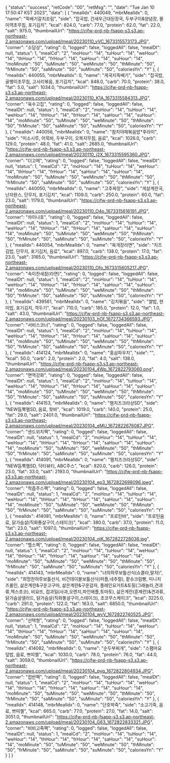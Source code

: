 {
    "status": "success",
    "retCode": "00",
    "retMsg": "",
    "date": "Tue Jan 10 17:50:47 KST 2023",
    "data": [
        {
            "mealIdx": 440049,
            "mbrMealIdx": 0,
            "name": "뚝배기갈치조림",
            "side": "잡곡밥, 건새우근대된장국, 두부구이&양념장, 물미역초무침, 포기김치",
            "kcal": 824.0,
            "carb": 77.0,
            "protein": 62.0,
            "fat": 22.0,
            "salt": 975.0,
            "thumbnailUrl": "https://cjfw-prd-nb-fsapp-s3.s3.ap-northeast-2.amazonaws.com/upload/meal/20230110_vVC_1673315573173.JPG",
            "corner": "소담상",
            "rating": 0,
            "logged": false,
            "loggedAll": false,
            "mealDt": null,
            "status": 1,
            "mealCd": "2",
            "moHour": "14",
            "tuHour": "14",
            "weHour": "14",
            "thHour": "14",
            "frHour": "14",
            "saHour": "14",
            "suHour": "14",
            "moMinute": "50",
            "tuMinute": "50",
            "weMinute": "50",
            "thMinute": "50",
            "frMinute": "50",
            "saMinute": "50",
            "suMinute": "50",
            "caloriesYn": "Y"
        },
        {
            "mealIdx": 440055,
            "mbrMealIdx": 0,
            "name": "게국지뚝배기",
            "side": "잡곡밥, 골뱅이초무침, 고사리볶음, 포기김치",
            "kcal": 848.0,
            "carb": 70.0,
            "protein": 38.0,
            "fat": 5.0,
            "salt": 1034.0,
            "thumbnailUrl": "https://cjfw-prd-nb-fsapp-s3.s3.ap-northeast-2.amazonaws.com/upload/meal/20230110_K1A_1673315584313.JPG",
            "corner": "육수고집",
            "rating": 0,
            "logged": false,
            "loggedAll": false,
            "mealDt": null,
            "status": 1,
            "mealCd": "2",
            "moHour": "14",
            "tuHour": "14",
            "weHour": "14",
            "thHour": "14",
            "frHour": "14",
            "saHour": "14",
            "suHour": "14",
            "moMinute": "50",
            "tuMinute": "50",
            "weMinute": "50",
            "thMinute": "50",
            "frMinute": "50",
            "saMinute": "50",
            "suMinute": "50",
            "caloriesYn": "Y"
        },
        {
            "mealIdx": 440056,
            "mbrMealIdx": 0,
            "name": "참치야채볶음밥*후라이",
            "side": "미소시루, 어묵바, 두부구이, 오복지무침, 음료",
            "kcal": 1026.0,
            "carb": 129.0,
            "protein": 48.0,
            "fat": 41.0,
            "salt": 2685.0,
            "thumbnailUrl": "https://cjfw-prd-nb-fsapp-s3.s3.ap-northeast-2.amazonaws.com/upload/meal/20230110_j2X_1673315595360.JPG",
            "corner": "더고메",
            "rating": 0,
            "logged": false,
            "loggedAll": false,
            "mealDt": null,
            "status": 1,
            "mealCd": "2",
            "moHour": "14",
            "tuHour": "14",
            "weHour": "14",
            "thHour": "14",
            "frHour": "14",
            "saHour": "14",
            "suHour": "14",
            "moMinute": "50",
            "tuMinute": "50",
            "weMinute": "50",
            "thMinute": "50",
            "frMinute": "50",
            "saMinute": "50",
            "suMinute": "50",
            "caloriesYn": "Y"
        },
        {
            "mealIdx": 440050,
            "mbrMealIdx": 0,
            "name": "고추짜장",
            "side": "게살계란국, 난자완스, 단무지, 포기김치",
            "kcal": 1109.0,
            "carb": 250.0,
            "protein": 60.0,
            "fat": 23.0,
            "salt": 1179.0,
            "thumbnailUrl": "https://cjfw-prd-nb-fsapp-s3.s3.ap-northeast-2.amazonaws.com/upload/meal/20230110_O4o_1673315616191.JPG",
            "corner": "차이나호",
            "rating": 0,
            "logged": false,
            "loggedAll": false,
            "mealDt": null,
            "status": 1,
            "mealCd": "2",
            "moHour": "14",
            "tuHour": "14",
            "weHour": "14",
            "thHour": "14",
            "frHour": "14",
            "saHour": "14",
            "suHour": "14",
            "moMinute": "50",
            "tuMinute": "50",
            "weMinute": "50",
            "thMinute": "50",
            "frMinute": "50",
            "saMinute": "50",
            "suMinute": "50",
            "caloriesYn": "Y"
        },
        {
            "mealIdx": 440054,
            "mbrMealIdx": 0,
            "name": "육개장라면",
            "side": "치즈김밥, 단무지, 포기김치, 음료",
            "kcal": 897.0,
            "carb": 138.0,
            "protein": 17.0,
            "fat": 23.0,
            "salt": 3165.0,
            "thumbnailUrl": "https://cjfw-prd-nb-fsapp-s3.s3.ap-northeast-2.amazonaws.com/upload/meal/20230110_Ofo_1673315605217.JPG",
            "corner": "속이찬새참(라면)",
            "rating": 0,
            "logged": false,
            "loggedAll": false,
            "mealDt": null,
            "status": 1,
            "mealCd": "2",
            "moHour": "14",
            "tuHour": "14",
            "weHour": "14",
            "thHour": "14",
            "frHour": "14",
            "saHour": "14",
            "suHour": "14",
            "moMinute": "50",
            "tuMinute": "50",
            "weMinute": "50",
            "thMinute": "50",
            "frMinute": "50",
            "saMinute": "50",
            "suMinute": "50",
            "caloriesYn": "Y"
        },
        {
            "mealIdx": 439561,
            "mbrMealIdx": 0,
            "name": "김치볶음",
            "side": "쌀밥, 현미밥, 포기김치, 깍두기",
            "kcal": 710.0,
            "carb": 185.0,
            "protein": 12.0,
            "fat": 1.0,
            "salt": 43.0,
            "thumbnailUrl": "https://cjfw-prd-nb-fsapp-s3.s3.ap-northeast-2.amazonaws.com/upload/meal/20230103_hOf_1672734366593.JPG",
            "corner": "서비스코너",
            "rating": 0,
            "logged": false,
            "loggedAll": false,
            "mealDt": null,
            "status": 1,
            "mealCd": "2",
            "moHour": "14",
            "tuHour": "14",
            "weHour": "14",
            "thHour": "14",
            "frHour": "14",
            "saHour": "14",
            "suHour": "14",
            "moMinute": "50",
            "tuMinute": "50",
            "weMinute": "50",
            "thMinute": "50",
            "frMinute": "50",
            "saMinute": "50",
            "suMinute": "50",
            "caloriesYn": "Y"
        },
        {
            "mealIdx": 414124,
            "mbrMealIdx": 0,
            "name": "홍삼파우치",
            "side": "",
            "kcal": 50.0,
            "carb": 2.0,
            "protein": 2.0,
            "fat": 4.0,
            "salt": 138.0,
            "thumbnailUrl": "https://cjfw-prd-nb-fsapp-s3.s3.ap-northeast-2.amazonaws.com/upload/meal/20230104_4Wp_1672822793060.png",
            "corner": "면역강화",
            "rating": 0,
            "logged": false,
            "loggedAll": false,
            "mealDt": null,
            "status": 1,
            "mealCd": "2",
            "moHour": "14",
            "tuHour": "14",
            "weHour": "14",
            "thHour": "14",
            "frHour": "14",
            "saHour": "14",
            "suHour": "14",
            "moMinute": "50",
            "tuMinute": "50",
            "weMinute": "50",
            "thMinute": "50",
            "frMinute": "50",
            "saMinute": "50",
            "suMinute": "50",
            "caloriesYn": "Y"
        },
        {
            "mealIdx": 414153,
            "mbrMealIdx": 0,
            "name": "햄치즈크라상SD",
            "side": "NEW듬뿍햄SD, 음료, 핫바",
            "kcal": 1019.0,
            "carb": 140.0,
            "protein": 25.0,
            "fat": 29.0,
            "salt": 2401.0,
            "thumbnailUrl": "https://cjfw-prd-nb-fsapp-s3.s3.ap-northeast-2.amazonaws.com/upload/meal/20230104_eMU_1672822676087.JPG",
            "corner": "샌드위치팩",
            "rating": 0,
            "logged": false,
            "loggedAll": false,
            "mealDt": null,
            "status": 1,
            "mealCd": "2",
            "moHour": "14",
            "tuHour": "14",
            "weHour": "14",
            "thHour": "14",
            "frHour": "14",
            "saHour": "14",
            "suHour": "14",
            "moMinute": "50",
            "tuMinute": "50",
            "weMinute": "50",
            "thMinute": "50",
            "frMinute": "50",
            "saMinute": "50",
            "suMinute": "50",
            "caloriesYn": "Y"
        },
        {
            "mealIdx": 414091,
            "mbrMealIdx": 0,
            "name": "햄치즈크라상SD",
            "side": "NEW듬뿍햄SD, 닥터뷰티, ABC주스",
            "kcal": 820.0,
            "carb": 126.0,
            "protein": 23.0,
            "fat": 33.0,
            "salt": 2193.0,
            "thumbnailUrl": "https://cjfw-prd-nb-fsapp-s3.s3.ap-northeast-2.amazonaws.com/upload/meal/20230104_ep3_1672822698096.jpeg",
            "corner": "착즙주스팩",
            "rating": 0,
            "logged": false,
            "loggedAll": false,
            "mealDt": null,
            "status": 1,
            "mealCd": "2",
            "moHour": "14",
            "tuHour": "14",
            "weHour": "14",
            "thHour": "14",
            "frHour": "14",
            "saHour": "14",
            "suHour": "14",
            "moMinute": "50",
            "tuMinute": "50",
            "weMinute": "50",
            "thMinute": "50",
            "frMinute": "50",
            "saMinute": "50",
            "suMinute": "50",
            "caloriesYn": "Y"
        },
        {
            "mealIdx": 414081,
            "mbrMealIdx": 0,
            "name": "프로틴바",
            "side": "프로틴음료, 닭가슴살(직화통살구이,스테이크)",
            "kcal": 380.0,
            "carb": 37.0,
            "protein": 11.0,
            "fat": 23.0,
            "salt": 1097.0,
            "thumbnailUrl": "https://cjfw-prd-nb-fsapp-s3.s3.ap-northeast-2.amazonaws.com/upload/meal/20230104_ojK_1672822728036.jpg",
            "corner": "헬스팩",
            "rating": 0,
            "logged": false,
            "loggedAll": false,
            "mealDt": null,
            "status": 1,
            "mealCd": "2",
            "moHour": "14",
            "tuHour": "14",
            "weHour": "14",
            "thHour": "14",
            "frHour": "14",
            "saHour": "14",
            "suHour": "14",
            "moMinute": "50",
            "tuMinute": "50",
            "weMinute": "50",
            "thMinute": "50",
            "frMinute": "50",
            "saMinute": "50",
            "suMinute": "50",
            "caloriesYn": "Y"
        },
        {
            "mealIdx": 414143,
            "mbrMealIdx": 0,
            "name": "너의하루보틀선식(쇼콜라,말차)",
            "side": "희망찬하루보틀선식, 비건테이블보틀선식(퍼플,네추럴), 팥슈크림빵, 미니치즈롤인, 삶은계란&구운고구마, 삶은계란&구운감자, 플레인요거트&토핑(그래놀라,견과류,첵스초코), 비요뜨, 컵과일(사과,오렌지,파인애플,토마토), 삶은계란(훈제란)&견과류, 닭가슴살샐러드, 닭가슴살(직화통살구이,스테이크), 초코무스케이크",
            "kcal": 3225.0,
            "carb": 291.0,
            "protein": 122.0,
            "fat": 163.0,
            "salt": 6850.0,
            "thumbnailUrl": "https://cjfw-prd-nb-fsapp-s3.s3.ap-northeast-2.amazonaws.com/upload/meal/20230104_wvV_1672822740525.JPG",
            "corner": "선택형",
            "rating": 0,
            "logged": false,
            "loggedAll": false,
            "mealDt": null,
            "status": 1,
            "mealCd": "2",
            "moHour": "14",
            "tuHour": "14",
            "weHour": "14",
            "thHour": "14",
            "frHour": "14",
            "saHour": "14",
            "suHour": "14",
            "moMinute": "50",
            "tuMinute": "50",
            "weMinute": "50",
            "thMinute": "50",
            "frMinute": "50",
            "saMinute": "50",
            "suMinute": "50",
            "caloriesYn": "Y"
        },
        {
            "mealIdx": 414082,
            "mbrMealIdx": 0,
            "name": "순두부찌개",
            "side": "스팸마요덮밥, 음료, 쁘띠첼",
            "kcal": 1030.0,
            "carb": 78.0,
            "protein": 76.0,
            "fat": 44.0,
            "salt": 3059.0,
            "thumbnailUrl": "https://cjfw-prd-nb-fsapp-s3.s3.ap-northeast-2.amazonaws.com/upload/meal/20230104_pyq_1672822804934.JPG",
            "corner": "컵반팩",
            "rating": 0,
            "logged": false,
            "loggedAll": false,
            "mealDt": null,
            "status": 1,
            "mealCd": "2",
            "moHour": "14",
            "tuHour": "14",
            "weHour": "14",
            "thHour": "14",
            "frHour": "14",
            "saHour": "14",
            "suHour": "14",
            "moMinute": "50",
            "tuMinute": "50",
            "weMinute": "50",
            "thMinute": "50",
            "frMinute": "50",
            "saMinute": "50",
            "suMinute": "50",
            "caloriesYn": "Y"
        },
        {
            "mealIdx": 414148,
            "mbrMealIdx": 0,
            "name": "단호박죽",
            "side": "소고기죽, 음료, 쁘띠첼",
            "kcal": 665.0,
            "carb": 77.0,
            "protein": 27.0,
            "fat": 14.0,
            "salt": 3051.0,
            "thumbnailUrl": "https://cjfw-prd-nb-fsapp-s3.s3.ap-northeast-2.amazonaws.com/upload/meal/20230104_G63_1672822833321.JPG",
            "corner": "비비고죽팩",
            "rating": 0,
            "logged": false,
            "loggedAll": false,
            "mealDt": null,
            "status": 1,
            "mealCd": "2",
            "moHour": "14",
            "tuHour": "14",
            "weHour": "14",
            "thHour": "14",
            "frHour": "14",
            "saHour": "14",
            "suHour": "14",
            "moMinute": "50",
            "tuMinute": "50",
            "weMinute": "50",
            "thMinute": "50",
            "frMinute": "50",
            "saMinute": "50",
            "suMinute": "50",
            "caloriesYn": "Y"
        }
    ]
}